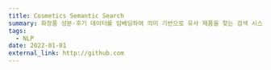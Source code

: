 ```yaml
---
title: Cosmetics Semantic Search
summary: 화장품 성분·후기 데이터를 임베딩하여 의미 기반으로 유사 제품을 찾는 검색 시스템입니다. Sentence-BERT로 쿼리-상품 임베딩을 생성하고 FAISS로 빠른 근사 최근접 탐색을 수행합니다.
tags:
  - NLP
date: 2022-01-01
external_link: http://github.com
---
```

